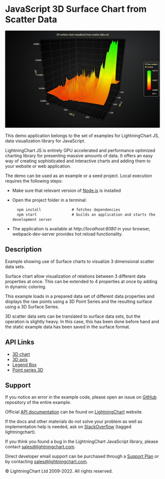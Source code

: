 # JavaScript 3D Surface Chart from Scatter Data

![JavaScript 3D Surface Chart from Scatter Data](scatterSurface-darkGold.png)

This demo application belongs to the set of examples for LightningChart JS, data visualization library for JavaScript.

LightningChart JS is entirely GPU accelerated and performance optimized charting library for presenting massive amounts of data. It offers an easy way of creating sophisticated and interactive charts and adding them to your website or web application.

The demo can be used as an example or a seed project. Local execution requires the following steps:

-   Make sure that relevant version of [Node.js](https://nodejs.org/en/download/) is installed
-   Open the project folder in a terminal:

          npm install              # fetches dependencies
          npm start                # builds an application and starts the development server

-   The application is available at _http://localhost:8080_ in your browser, webpack-dev-server provides hot reload functionality.


## Description

Example showing use of Surface charts to visualize 3 dimensional scatter data sets.

Surface chart allow visualization of relations between 3 different data properties at once.
This can be extended to 4 properties at once by adding in dynamic coloring.

This example loads in a prepared data set of different data properties and displays the raw points using a 3D Point Series and the resulting surface using a 3D Surface Series.

3D scatter data sets can be translated to surface data sets, but the operation is slightly heavy. In this case, this has been done before hand and the static example data has been saved in the surface format.


## API Links

* [3D chart]
* [3D axis]
* [Legend Box]
* [Point series 3D]


## Support

If you notice an error in the example code, please open an issue on [GitHub][0] repository of the entire example.

Official [API documentation][1] can be found on [LightningChart][2] website.

If the docs and other materials do not solve your problem as well as implementation help is needed, ask on [StackOverflow][3] (tagged lightningchart).

If you think you found a bug in the LightningChart JavaScript library, please contact sales@lightningchart.com.

Direct developer email support can be purchased through a [Support Plan][4] or by contacting sales@lightningchart.com.

[0]: https://github.com/Arction/
[1]: https://lightningchart.com/lightningchart-js-api-documentation/
[2]: https://lightningchart.com
[3]: https://stackoverflow.com/questions/tagged/lightningchart
[4]: https://lightningchart.com/support-services/

© LightningChart Ltd 2009-2022. All rights reserved.


[3D chart]: https://lightningchart.com/js-charts/api-documentation/v7.1.0/classes/Chart3D.html
[3D axis]: https://lightningchart.com/js-charts/api-documentation/v7.1.0/classes/Axis3D.html
[Legend Box]: https://lightningchart.com/js-charts/api-documentation/v7.1.0/classes/Chart.html#addLegendBox
[Point series 3D]: https://lightningchart.com/js-charts/api-documentation/v7.1.0/classes/PointSeries3D.html

